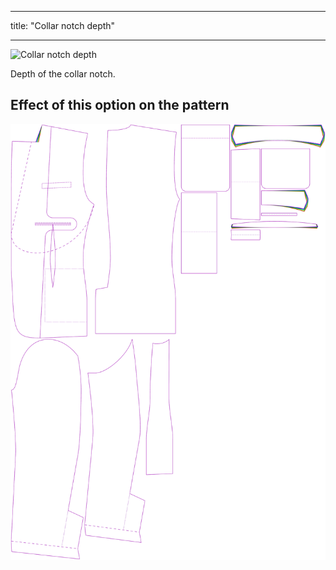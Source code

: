 ***

title: "Collar notch depth"

***

![Collar notch depth](collarnotchdepth.svg)

Depth of the collar notch.

## Effect of this option on the pattern

![This image shows the effect of this option by superimposing several variants that have a different value for this option](jaeger_collarnotchdepth_sample.svg "Effect of this option on the pattern")
